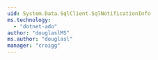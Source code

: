 ```yaml
---
uid: System.Data.SqlClient.SqlNotificationInfo
ms.technology: 
  - "dotnet-ado"
author: "douglaslMS"
ms.author: "douglasl"
manager: "craigg"
---
```


